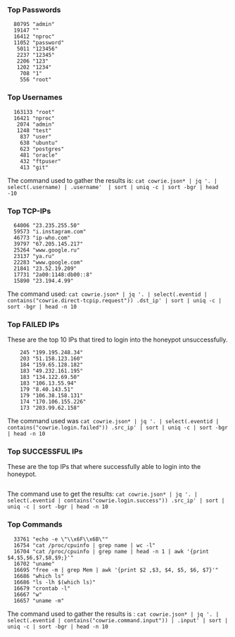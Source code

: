 ### Top Passwords
```
  80795 "admin"
  19147 ""
  16412 "nproc"
  11052 "password"
   5011 "123456"
   2237 "12345"
   2206 "123"
   1202 "1234"
    708 "1"
    556 "root"
```

### Top Usernames
```
  163133 "root"
  16421 "nproc"
   2074 "admin"
   1248 "test"
    837 "user"
    638 "ubuntu"
    623 "postgres"
    481 "oracle"
    432 "ftpuser"
    413 "git"
```
The command used to gather the results is: `cat cowrie.json* | jq '. | select(.username) | .username'  | sort | uniq -c | sort -bgr | head -10`

### Top TCP-IPs
```
  64006 "23.235.255.50"
  59573 "i.instagram.com"
  46773 "ip-who.com"
  39797 "67.205.145.217"
  25264 "www.google.ru"
  23137 "ya.ru"
  22283 "www.google.com"
  21841 "23.52.19.209"
  17731 "2a00:1148:db00::8"
  15890 "23.194.4.99"
```
The command used: `cat cowrie.json* | jq '. | select(.eventid | contains("cowrie.direct-tcpip.request")) .dst_ip' | sort | uniq -c | sort -bgr | head -n 10`
### Top FAILED IPs
These are the top 10 IPs that tired to login into the honeypot unsuccessfully.
```
    245 "199.195.248.34"
    203 "51.158.123.160"
    184 "159.65.128.182"
    183 "49.232.161.195"
    183 "134.122.69.50"
    183 "106.13.55.94"
    179 "8.40.143.51"
    179 "106.38.158.131"
    174 "170.106.155.226"
    173 "203.99.62.158"
```
The command used was `cat cowrie.json* | jq '. | select(.eventid | contains("cowrie.login.failed")) .src_ip' | sort | uniq -c | sort -bgr | head -n 10`

### Top SUCCESSFUL IPs
These are the top IPs that where successfully able to login into the honeypot.
```
```
The command use to get the results: `cat cowrie.json* | jq '. | select(.eventid | contains("cowrie.login.success")) .src_ip' | sort | uniq -c | sort -bgr | head -n 10`

### Top Commands
```
  33761 "echo -e \"\\x6F\\x6B\""
  16754 "cat /proc/cpuinfo | grep name | wc -l"
  16704 "cat /proc/cpuinfo | grep name | head -n 1 | awk '{print $4,$5,$6,$7,$8,$9;}'"
  16702 "uname"
  16695 "free -m | grep Mem | awk '{print $2 ,$3, $4, $5, $6, $7}'"
  16686 "which ls"
  16686 "ls -lh $(which ls)"
  16679 "crontab -l"
  16667 "w"
  16657 "uname -m"
```
The command used to gather the results is : `cat cowrie.json* | jq '. | select(.eventid | contains("cowrie.command.input")) | .input' | sort | uniq -c | sort -bgr | head -n 10`
